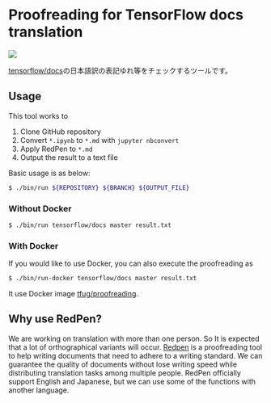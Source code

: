 # Proofreading for TensorFlow docs translation

![](https://github.com/tfug/proofreading/workflows/actions/badge.svg)

[tensorflow/docs](https://github.com/tensorflow/docs)の日本語訳の表記ゆれ等をチェックするツールです。

## Usage

This tool works to

1. Clone GitHub repository
2. Convert `*.ipynb` to `*.md` with `jupyter nbconvert`
3. Apply RedPen to `*.md`
4. Output the result to a text file

Basic usage is as below:

```bash
$ ./bin/run ${REPOSITORY} ${BRANCH} ${OUTPUT_FILE}
```

### Without Docker

```bash
$ ./bin/run tensorflow/docs master result.txt
```

### With Docker

If you would like to use Docker, you can also execute the proofreading as

```bash
$ ./bin/run-docker tensorflow/docs master result.txt
```

It use Docker image [tfug/proofreading](https://hub.docker.com/r/tfug/proofreading).

## Why use RedPen?

We are working on translation with more than one person. So It is expected that a lot of orthographical variants will occur.
[Redpen](http://redpen.cc/) is a proofreading tool to help writing documents that need to adhere to a writing standard. 
We can guarantee the quality of documents without lose writing speed while distributing translation tasks among multiple people.
RedPen officially support English and Japanese, but we can use some of the functions with another language.
